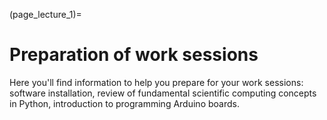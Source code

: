 (page_lecture_1)=
# Preparation of work sessions

Here you'll find information to help you prepare for your work sessions: software installation, review of fundamental scientific computing concepts in Python, introduction to programming Arduino boards.

